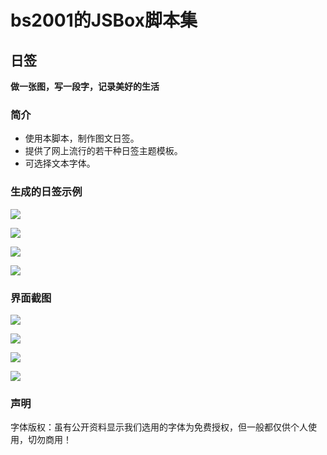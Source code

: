 # bs2001的JSBox脚本集


## 日签
**做一张图，写一段字，记录美好的生活**

### 简介
- 使用本脚本，制作图文日签。
- 提供了网上流行的若干种日签主题模板。
- 可选择文本字体。

### 生成的日签示例

![](https://github.com/bs-2001/riqian-jsbox/raw/master/screenshot/IMG_3188.JPG)

![](https://github.com/bs-2001/riqian-jsbox/raw/master/screenshot/IMG_3192.JPG)

![](https://github.com/bs-2001/riqian-jsbox/raw/master/screenshot/IMG_3215.JPG)

![](https://github.com/bs-2001/riqian-jsbox/raw/master/screenshot/IMG_3219.JPG)

### 界面截图

![](https://github.com/bs-2001/riqian-jsbox/raw/master/screenshot/IMG_3235.PNG)

![](https://github.com/bs-2001/riqian-jsbox/raw/master/screenshot/IMG_3236.PNG)

![](https://github.com/bs-2001/riqian-jsbox/raw/master/screenshot/IMG_3237.PNG)

![](https://github.com/bs-2001/riqian-jsbox/raw/master/screenshot/IMG_3238.PNG)


### 声明
字体版权：虽有公开资料显示我们选用的字体为免费授权，但一般都仅供个人使用，切勿商用！
